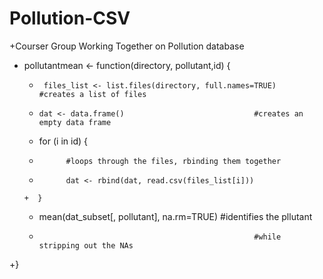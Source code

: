 # Pollution-CSV
+Courser Group Working Together on Pollution database

+ pollutantmean <- function(directory, pollutant,id)  {
  +      files_list <- list.files(directory, full.names=TRUE)   #creates a list of files
   +     dat <- data.frame()                             #creates an empty data frame
    +    for (i in id) {                                
     +           #loops through the files, rbinding them together 
     +           dat <- rbind(dat, read.csv(files_list[i]))
      +  }
        
     +   mean(dat_subset[, pollutant], na.rm=TRUE)      #identifies the pllutant
   +                                                     #while stripping out the NAs
+}
